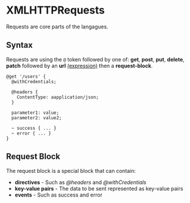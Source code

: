 # XMLHTTPRequests
Requests are core parts of the langagues.

## Syntax
Requests are using the `@` token followed by one of: **get**, **post**, **put**, **delete**, **patch** followed by an **url** [(expression)](expressions.md) then a **request-block**.

```
@get '/users' {
  @withCredentials;

  @headers {
    ContentType: aapplication/json;
  }

  parameter1: value;
  parameter2: value2;

  ~ success { ... }
  ~ error { ... }
}
```

## Request Block
The request block is a special block that can contain:
  * **directives** - Such as *@headers* and *@withCredentials*
  * **key-value pairs** - The data to be sent represented as key-value pairs
  * **events** - Such as success and error
